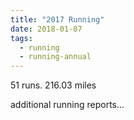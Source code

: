 ```yaml
---
title: "2017 Running"
date: 2018-01-07
tags:
  - running
  - running-annual
---
```


51 runs. 216.03 miles

<!--more-->

additional running reports...
